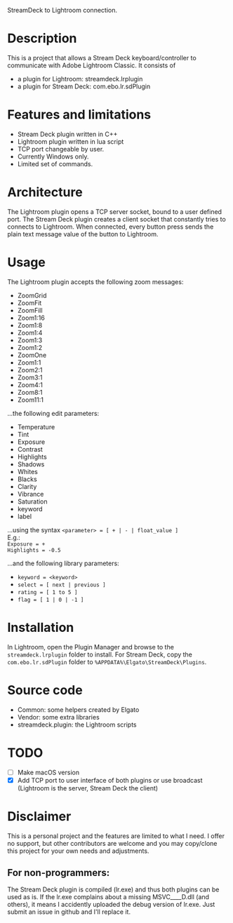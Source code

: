 
StreamDeck to Lightroom connection.


# Description

This is a project that allows a Stream Deck keyboard/controller to communicate with Adobe Lightroom Classic.
It consists of
  * a plugin for Lightroom: streamdeck.lrplugin
  * a plugin for Stream Deck: com.ebo.lr.sdPlugin


# Features and limitations

- Stream Deck plugin written in C++
- Lightroom plugin written in lua script
- TCP port changeable by user.
- Currently Windows only.
- Limited set of commands.


# Architecture
The Lightroom plugin opens a TCP server socket, bound to a user defined port.
The Stream Deck plugin creates a client socket that constantly tries to connects to Lightroom.
When connected, every button press sends the plain text message value of the button to Lightroom.

# Usage
The Lightroom plugin accepts the following zoom messages:
* ZoomGrid
* ZoomFit
* ZoomFill
* Zoom1:16
* Zoom1:8
* Zoom1:4
* Zoom1:3
* Zoom1:2
* ZoomOne
* Zoom1:1
* Zoom2:1
* Zoom3:1
* Zoom4:1
* Zoom8:1
* Zoom11:1

...the following edit parameters:
* Temperature
* Tint
* Exposure
* Contrast
* Highlights
* Shadows
* Whites
* Blacks
* Clarity
* Vibrance
* Saturation
* keyword
* label



...using the syntax `<parameter> = [ + | - | float_value ]`\
E.g.:\
`Exposure = +`\
`Highlights = -0.5`

...and the following library parameters:
* `keyword = <keyword>`
* `select = [ next | previous ]`
* `rating = [ 1 to 5 ]`
* `flag = [ 1 | 0 | -1 ]`

# Installation

In Lightroom, open the Plugin Manager and browse to the `streamdeck.lrplugin` folder to install.
For Stream Deck, copy the `com.ebo.lr.sdPlugin` folder to `%APPDATA%\Elgato\StreamDeck\Plugins`.

# Source code

  * Common: some helpers created by Elgato
  * Vendor: some extra libraries
  * streamdeck.plugin: the Lightroom scripts

 # TODO
 - [ ] Make macOS version
 - [x] Add TCP port to user interface of both plugins or use broadcast (Lightroom is the server, Stream Deck the client)

# Disclaimer

This is a personal project and the features are limited to what I need. I offer no support, but other contributors are welcome and you may copy/clone this project for your own needs and adjustments.

## For non-programmers:

The Stream Deck plugin is compiled (lr.exe) and thus both plugins can be used as is.
If the lr.exe complains about a missing MSVC____D.dll (and others), it means I accidently uploaded the debug version of lr.exe.
Just submit an issue in github and I'll replace it.
